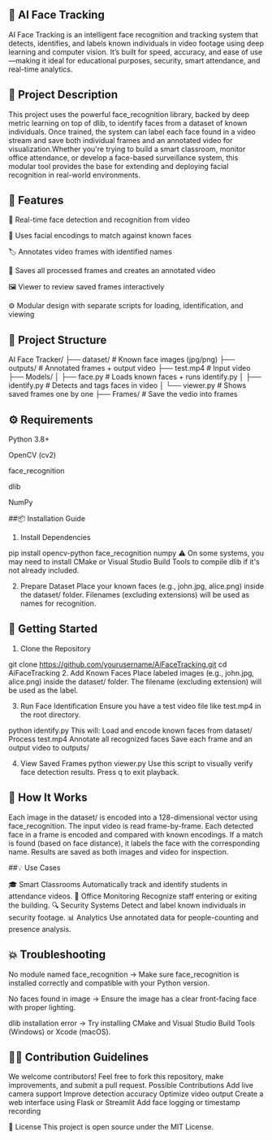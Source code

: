 ## 🎯 AI Face Tracking
AI Face Tracking is an intelligent face recognition and tracking system that detects, identifies, and labels known individuals in video footage using deep learning and computer vision. It’s built for speed, accuracy, and ease of use—making it ideal for educational purposes, security, smart attendance, and real-time analytics.

## 🧠 Project Description
This project uses the powerful face_recognition library, backed by deep metric learning on top of dlib, to identify faces from a dataset of known individuals. Once trained, the system can label each face found in a video stream and save both individual frames and an annotated video for visualization.Whether you're trying to build a smart classroom, monitor office attendance, or develop a face-based surveillance system, this modular tool provides the base for extending and deploying facial recognition in real-world environments.

## 📌 Features
🎥 Real-time face detection and recognition from video

🧠 Uses facial encodings to match against known faces

🏷 Annotates video frames with identified names

💾 Saves all processed frames and creates an annotated video

🖼 Viewer to review saved frames interactively

⚙️ Modular design with separate scripts for loading, identification, and viewing

## 📁 Project Structure

AI Face Tracker/
├── dataset/           # Known face images (jpg/png)
├── outputs/           # Annotated frames + output video
├── test.mp4           # Input video
├── Models/
│   ├── face.py        # Loads known faces + runs identify.py
│   ├── identify.py    # Detects and tags faces in video
│   └── viewer.py      # Shows saved frames one by one
├── Frames/            # Save the vedio into frames


## ⚙️ Requirements
  Python 3.8+

  OpenCV (cv2)

  face_recognition

  dlib

  NumPy

##📦 Installation Guide

1. Install Dependencies

pip install opencv-python face_recognition numpy
⚠️ On some systems, you may need to install CMake or Visual Studio Build Tools to compile dlib if it's not already included.

2. Prepare Dataset
Place your known faces (e.g., john.jpg, alice.png) inside the dataset/ folder. Filenames (excluding extensions) will be used as names for recognition.

## 🚀 Getting Started
1. Clone the Repository

git clone https://github.com/yourusername/AiFaceTracking.git
cd AiFaceTracking
2. Add Known Faces
Place labeled images (e.g., john.jpg, alice.png) inside the dataset/ folder. The filename (excluding extension) will be used as the label.

3. Run Face Identification
Ensure you have a test video file like test.mp4 in the root directory.


python identify.py
This will:
Load and encode known faces from dataset/
Process test.mp4
Annotate all recognized faces
Save each frame and an output video to outputs/

4. View Saved Frames
python viewer.py
Use this script to visually verify face detection results. Press q to exit playback.

## 🧠 How It Works

Each image in the dataset/ is encoded into a 128-dimensional vector using face_recognition.
The input video is read frame-by-frame.
Each detected face in a frame is encoded and compared with known encodings.
If a match is found (based on face distance), it labels the face with the corresponding name.
Results are saved as both images and video for inspection.

##💡 Use Cases

🎓 Smart Classrooms	Automatically track and identify students in attendance videos.
🏢 Office Monitoring	Recognize staff entering or exiting the building.
🔍 Security Systems	Detect and label known individuals in security footage.
📊 Analytics	Use annotated data for people-counting and presence analysis.

## 💥 Troubleshooting
No module named face_recognition
→ Make sure face_recognition is installed correctly and compatible with your Python version.

No faces found in image
→ Ensure the image has a clear front-facing face with proper lighting.

dlib installation error
→ Try installing CMake and Visual Studio Build Tools (Windows) or Xcode (macOS).

## 👨‍💻 Contribution Guidelines

We welcome contributors! Feel free to fork this repository, make improvements, and submit a pull request.
Possible Contributions
Add live camera support
Improve detection accuracy
Optimize video output
Create a web interface using Flask or Streamlit
Add face logging or timestamp recording

📜 License
This project is open source under the MIT License.
